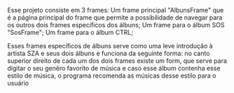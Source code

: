 Esse projeto consiste em 3 frames:
  Um frame principal "AlbunsFrame" que é a página principal do frame que permite a possibilidade de navegar para os outros dois frames específicos dos álbuns;
  Um frame para o álbum SOS "SosFrame";
  Um frame para o álbum CTRL;

  Esses frames específicos de álbuns serve como uma leve introdução à artista SZA e seus dois álbuns e funciona da seguinte forma: no canto superior direito de cada um dos dois frames
  existe um form, que serve para digitar o seu genêro favorito de música e caso esse álbum contenha esse estilo de música, o programa recomenda as músicas desse estilo para o usuário
  
